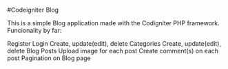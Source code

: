 #Codeigniter Blog

This is a simple Blog application made with the Codigniter PHP framework.
Funcionality by far:

Register
Login
Create, update(edit), delete Categories</li>
Create, update(edit), delete Blog Posts
Upload image for each post
Create comment(s) on each post
Pagination on Blog page

